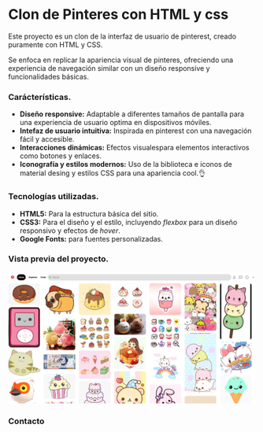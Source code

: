 # Clon de Pinteres con HTML y css
Este proyecto es un clon de la interfaz de usuario de pinterest, creado puramente con HTML y CSS.

Se enfoca en replicar la apariencia visual de pinteres, ofreciendo una experiencia de navegación similar con un diseño responsive y funcionalidades básicas.

### Carácterísticas.

* **Diseño responsive:** Adaptable a diferentes tamaños de pantalla para una experiencia de usuario optima en dispositivos móviles.
* **Intefaz de usuario intuitiva:** Inspirada en pinterest con una navegación fácil y accesible.
* **Interacciones dinámicas:** Efectos visualespara elementos interactivos como botones y enlaces.
* **Iconografía y estilos modernos:** Uso de la biblioteca e iconos  de material desing y estilos CSS para una apariencia cool.👌
 
 ### Tecnologías utilizadas.
 + **HTML5:** Para la estructura básica del sitio.
 + **CSS3:** Para el diseño y el estilo, incluyendo _flexbox_ para un diseño responsivo y efectos de _hover_.
 + **Google Fonts:** para fuentes personalizadas.

### Vista previa del proyecto.
![Demo](imagenes/pinterest_screen.png)

### Contacto
